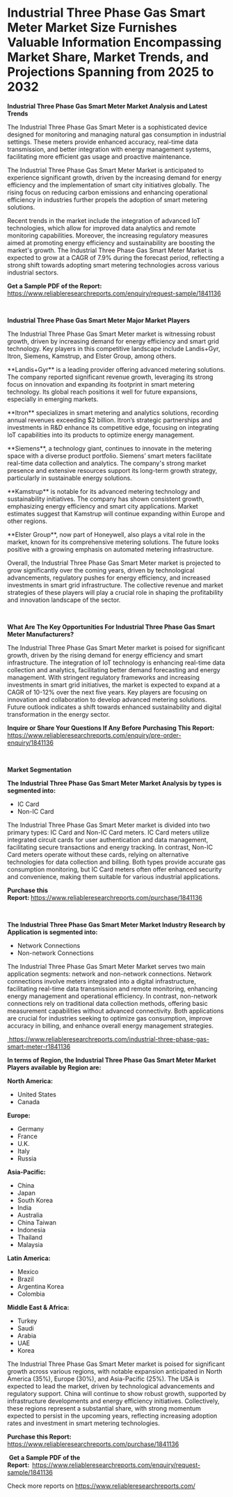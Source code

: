 <p><h1>Industrial Three Phase Gas Smart Meter Market Size Furnishes Valuable Information Encompassing Market Share, Market Trends, and Projections Spanning from 2025 to 2032</h1></p><p><strong>Industrial Three Phase Gas Smart Meter Market Analysis and Latest Trends</strong></p>
<p><p>The Industrial Three Phase Gas Smart Meter is a sophisticated device designed for monitoring and managing natural gas consumption in industrial settings. These meters provide enhanced accuracy, real-time data transmission, and better integration with energy management systems, facilitating more efficient gas usage and proactive maintenance. </p><p>The Industrial Three Phase Gas Smart Meter Market is anticipated to experience significant growth, driven by the increasing demand for energy efficiency and the implementation of smart city initiatives globally. The rising focus on reducing carbon emissions and enhancing operational efficiency in industries further propels the adoption of smart metering solutions. </p><p>Recent trends in the market include the integration of advanced IoT technologies, which allow for improved data analytics and remote monitoring capabilities. Moreover, the increasing regulatory measures aimed at promoting energy efficiency and sustainability are boosting the market's growth. The Industrial Three Phase Gas Smart Meter Market is expected to grow at a CAGR of 7.9% during the forecast period, reflecting a strong shift towards adopting smart metering technologies across various industrial sectors.</p></p>
<p><strong>Get a Sample PDF of the Report:&nbsp;</strong> <a href="https://www.reliableresearchreports.com/enquiry/request-sample/1841136?utm_campaign=8&utm_medium=2&utm_source=Github&utm_content=ia&utm_term=28022025&utm_id=industrial-three-phase-gas-smart-meter">https://www.reliableresearchreports.com/enquiry/request-sample/1841136</a></p>
<p>&nbsp;</p>
<p><strong>Industrial Three Phase Gas Smart Meter Major Market Players</strong></p>
<p><p>The Industrial Three Phase Gas Smart Meter market is witnessing robust growth, driven by increasing demand for energy efficiency and smart grid technology. Key players in this competitive landscape include Landis+Gyr, Itron, Siemens, Kamstrup, and Elster Group, among others.</p><p>**Landis+Gyr** is a leading provider offering advanced metering solutions. The company reported significant revenue growth, leveraging its strong focus on innovation and expanding its footprint in smart metering technology. Its global reach positions it well for future expansions, especially in emerging markets.</p><p>**Itron** specializes in smart metering and analytics solutions, recording annual revenues exceeding $2 billion. Itron’s strategic partnerships and investments in R&D enhance its competitive edge, focusing on integrating IoT capabilities into its products to optimize energy management.</p><p>**Siemens**, a technology giant, continues to innovate in the metering space with a diverse product portfolio. Siemens’ smart meters facilitate real-time data collection and analytics. The company's strong market presence and extensive resources support its long-term growth strategy, particularly in sustainable energy solutions.</p><p>**Kamstrup** is notable for its advanced metering technology and sustainability initiatives. The company has shown consistent growth, emphasizing energy efficiency and smart city applications. Market estimates suggest that Kamstrup will continue expanding within Europe and other regions.</p><p>**Elster Group**, now part of Honeywell, also plays a vital role in the market, known for its comprehensive metering solutions. The future looks positive with a growing emphasis on automated metering infrastructure.</p><p>Overall, the Industrial Three Phase Gas Smart Meter market is projected to grow significantly over the coming years, driven by technological advancements, regulatory pushes for energy efficiency, and increased investments in smart grid infrastructure. The collective revenue and market strategies of these players will play a crucial role in shaping the profitability and innovation landscape of the sector.</p></p>
<p>&nbsp;</p>
<p><strong>What Are The Key Opportunities For Industrial Three Phase Gas Smart Meter Manufacturers?</strong></p>
<p><p>The Industrial Three Phase Gas Smart Meter market is poised for significant growth, driven by the rising demand for energy efficiency and smart infrastructure. The integration of IoT technology is enhancing real-time data collection and analytics, facilitating better demand forecasting and energy management. With stringent regulatory frameworks and increasing investments in smart grid initiatives, the market is expected to expand at a CAGR of 10-12% over the next five years. Key players are focusing on innovation and collaboration to develop advanced metering solutions. Future outlook indicates a shift towards enhanced sustainability and digital transformation in the energy sector.</p></p>
<p><strong>Inquire or Share Your Questions If Any Before Purchasing This Report:</strong> <a href="https://www.reliableresearchreports.com/enquiry/pre-order-enquiry/1841136?utm_campaign=8&utm_medium=2&utm_source=Github&utm_content=ia&utm_term=28022025&utm_id=industrial-three-phase-gas-smart-meter">https://www.reliableresearchreports.com/enquiry/pre-order-enquiry/1841136</a></p>
<p>&nbsp;</p>
<p><strong>Market Segmentation</strong></p>
<p><strong>The Industrial Three Phase Gas Smart Meter Market Analysis by types is segmented into:</strong></p>
<p><ul><li>IC Card</li><li>Non-IC Card</li></ul></p>
<p><p>The Industrial Three Phase Gas Smart Meter market is divided into two primary types: IC Card and Non-IC Card meters. IC Card meters utilize integrated circuit cards for user authentication and data management, facilitating secure transactions and energy tracking. In contrast, Non-IC Card meters operate without these cards, relying on alternative technologies for data collection and billing. Both types provide accurate gas consumption monitoring, but IC Card meters often offer enhanced security and convenience, making them suitable for various industrial applications.</p></p>
<p><strong>Purchase this Report:&nbsp;</strong><a href="https://www.reliableresearchreports.com/purchase/1841136?utm_campaign=8&utm_medium=2&utm_source=Github&utm_content=ia&utm_term=28022025&utm_id=industrial-three-phase-gas-smart-meter">https://www.reliableresearchreports.com/purchase/1841136</a></p>
<p>&nbsp;</p>
<p><strong>The Industrial Three Phase Gas Smart Meter Market Industry Research by Application is segmented into:</strong></p>
<p><ul><li>Network Connections</li><li>Non-network Connections</li></ul></p>
<p><p>The Industrial Three Phase Gas Smart Meter Market serves two main application segments: network and non-network connections. Network connections involve meters integrated into a digital infrastructure, facilitating real-time data transmission and remote monitoring, enhancing energy management and operational efficiency. In contrast, non-network connections rely on traditional data collection methods, offering basic measurement capabilities without advanced connectivity. Both applications are crucial for industries seeking to optimize gas consumption, improve accuracy in billing, and enhance overall energy management strategies.</p></p>
<p><a href="https://www.reliableresearchreports.com/industrial-three-phase-gas-smart-meter-r1841136?utm_campaign=8&utm_medium=2&utm_source=Github&utm_content=ia&utm_term=28022025&utm_id=industrial-three-phase-gas-smart-meter">&nbsp;https://www.reliableresearchreports.com/industrial-three-phase-gas-smart-meter-r1841136</a></p>
<p><strong>In terms of Region, the Industrial Three Phase Gas Smart Meter Market Players available by Region are:</strong></p>
<p>
    <p> <strong> North America: </strong>
        <ul>
            <li>United States</li>
            <li>Canada</li>
        </ul>
        </p> 
    <p> <strong> Europe: </strong>
        <ul>
            <li>Germany</li>
            <li>France</li>
            <li>U.K.</li>
            <li>Italy</li>
            <li>Russia</li>
        </ul>
        </p> 
    <p> <strong> Asia-Pacific: </strong>
        <ul>
            <li>China</li>
            <li>Japan</li>
            <li>South Korea</li>
            <li>India</li>
            <li>Australia</li>
            <li>China Taiwan</li>
            <li>Indonesia</li>
            <li>Thailand</li>
            <li>Malaysia</li>
        </ul>
        </p> 
    <p> <strong> Latin America: </strong>
        <ul>
            <li>Mexico</li>
            <li>Brazil</li>
            <li>Argentina Korea</li>
            <li>Colombia</li>
        </ul>
        </p> 
    <p> <strong> Middle East & Africa: </strong>
        <ul>
            <li>Turkey</li>
            <li>Saudi</li>
            <li>Arabia</li>
            <li>UAE</li>
            <li>Korea</li>
        </ul>
    </p>
    </p>
<p><p>The Industrial Three Phase Gas Smart Meter market is poised for significant growth across various regions, with notable expansion anticipated in North America (35%), Europe (30%), and Asia-Pacific (25%). The USA is expected to lead the market, driven by technological advancements and regulatory support. China will continue to show robust growth, supported by infrastructure developments and energy efficiency initiatives. Collectively, these regions represent a substantial share, with strong momentum expected to persist in the upcoming years, reflecting increasing adoption rates and investment in smart metering technologies.</p></p>
<p><strong>Purchase this Report: </strong><a href="https://www.reliableresearchreports.com/purchase/1841136?utm_campaign=8&utm_medium=2&utm_source=Github&utm_content=ia&utm_term=28022025&utm_id=industrial-three-phase-gas-smart-meter">https://www.reliableresearchreports.com/purchase/1841136</a></p>
<p>&nbsp;<strong>Get a Sample PDF of the Report:&nbsp;&nbsp;</strong><a href="https://www.reliableresearchreports.com/enquiry/request-sample/1841136?utm_campaign=8&utm_medium=2&utm_source=Github&utm_content=ia&utm_term=28022025&utm_id=industrial-three-phase-gas-smart-meter">https://www.reliableresearchreports.com/enquiry/request-sample/1841136</a></p>
<p><strong></strong></p>
<p>Check more reports on <a href="https://www.reliableresearchreports.com/?utm_campaign=8&utm_medium=2&utm_source=Github&utm_content=ia&utm_term=28022025&utm_id=industrial-three-phase-gas-smart-meter">https://www.reliableresearchreports.com/</a></p>